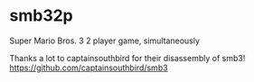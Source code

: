 # smb32p
Super Mario Bros. 3 2 player game, simultaneously

Thanks a lot to captainsouthbird for their disassembly of smb3!
https://github.com/captainsouthbird/smb3